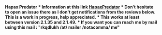 <b>Hapax Predator</b>
<b>* Information at this link <a href="https://github.com/thiswillbeyourgithub/HapaxPredator" rel="nofollow">HapaxPredator</a></b>
<b>* Don't hesitate to open an issue there as I don't get notifications from the reviews below. This is a work in progress, help appreciated.</b>
<b>* This works at least between version 2.1.35 and 2.1.49.</b>
<b>* If you want you can reach me by mail using this mail : "rkqdlukh /at/ mailer /notacomma/ me"</b>
